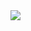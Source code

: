 

<img src="https://github.com/herkane/taskfa/blob/main/src/main/resources/com/example/taskfa/media/logo.png?raw=true">

